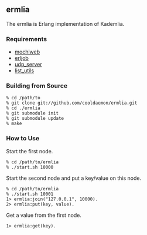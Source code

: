 ## ermlia
The ermlia is Erlang implementation of Kademlia.
 
### Requirements
* [mochiweb](http://code.google.com/p/mochiweb/ "mochiweb")
* [erljob](http://github.com/cooldaemon/erljob/ "erljob")
* [udp_server](http://gist.github.com/1458 "udp_server")
* [list_utils](http://gist.github.com/7239 "list_utils")

### Building from Source
    % cd /path/to
    % git clone git://github.com/cooldaemon/ermlia.git
    % cd ./ermlia
    % git submodule init
    % git submodule update
    % make

### How to Use
Start the first node.

    % cd /path/to/ermlia
    % ./start.sh 10000

Start the second node and put a key/value on this node.

    % cd /path/to/ermlia
    % ./start.sh 10001
    1> ermlia:join("127.0.0.1", 10000).
    2> ermlia:put(key, value).

Get a value from the first node.

    1> ermlia:get(key).

